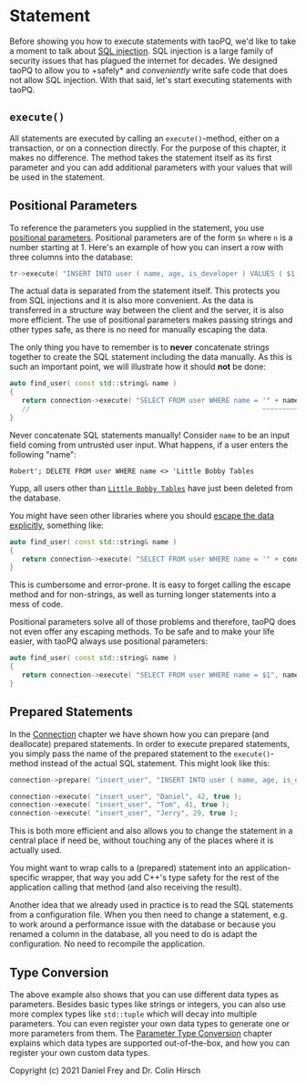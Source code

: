 # Statement

Before showing you how to execute statements with taoPQ, we'd like to take a moment to talk about [SQL injection](https://en.wikipedia.org/wiki/SQL_injection).
SQL injection is a large family of security issues that has plagued the internet for decades.
We designed taoPQ to allow you to +safely* and *conveniently* write safe code that does not allow SQL injection.
With that said, let's start executing statements with taoPQ.

## `execute()`

All statements are executed by calling an `execute()`-method, either on a transaction, or on a connection directly.
For the purpose of this chapter, it makes no difference.
The method takes the statement itself as its first parameter and you can add additional parameters with your values that will be used in the statement.

## Positional Parameters

To reference the parameters you supplied in the statement, you use [positional parameters](https://www.postgresql.org/docs/current/sql-expressions.html).
Positional parameters are of the form `$n` where `n` is a number starting at 1.
Here's an example of how you can insert a row with three columns into the database:

```c++
tr->execute( "INSERT INTO user ( name, age, is_developer ) VALUES ( $1, $2, $3 )", "Daniel", 42, true );
```

The actual data is separated from the statement itself.
This protects you from SQL injections and it is also more convenient.
As the data is transferred in a structure way between the client and the server, it is also more efficient.
The use of positional parameters makes passing strings and other types safe, as there is no need for manually escaping the data.

The only thing you have to remember is to **never** concatenate strings together to create the SQL statement including the data manually.
As this is such an important point, we will illustrate how it should **not** be done:

```c++
auto find_user( const std::string& name )
{
   return connection->execute( "SELECT FROM user WHERE name = '" + name + "'" );
   //                                                         ~~~~~~~~~~~~~~       WRONG!!!
}
```

Never concatenate SQL statements manually!
Consider `name` to be an input field coming from untrusted user input.
What happens, if a user enters the following "name":

`Robert'; DELETE FROM user WHERE name <> 'Little Bobby Tables`

Yupp, all users other than [`Little Bobby Tables`](https://xkcd.com/327/) have just been deleted from the database.

You might have seen other libraries where you should [escape the data explicitly](https://www.postgresql.org/docs/current/libpq-exec.html#LIBPQ-EXEC-ESCAPE-STRING), something like:

```c++
auto find_user( const std::string& name )
{
   return connection->execute( "SELECT FROM user WHERE name = '" + connection->escape( name ) + "'" );
}
```

This is cumbersome and error-prone.
It is easy to forget calling the escape method and for non-strings, as well as turning longer statements into a mess of code.

Positional parameters solve all of those problems and therefore, taoPQ does not even offer any escaping methods.
To be safe and to make your life easier, with taoPQ always use positional parameters:

```c++
auto find_user( const std::string& name )
{
   return connection->execute( "SELECT FROM user WHERE name = $1", name );
}
```

## Prepared Statements

In the [Connection](Connection.md) chapter we have shown how you can prepare (and deallocate) prepared statements.
In order to execute prepared statements, you simply pass the name of the prepared statement to the `execute()`-method instead of the actual SQL statement.
This might look like this:

```c++
connection->prepare( "insert_user", "INSERT INTO user ( name, age, is_developer ) VALUES ( $1, $2, $3 )" );

connection->execute( "insert_user", "Daniel", 42, true );
connection->execute( "insert_user", "Tom", 41, true );
connection->execute( "insert_user", "Jerry", 29, true );
```

This is both more efficient and also allows you to change the statement in a central place if need be, without touching any of the places where it is actually used.

You might want to wrap calls to a (prepared) statement into an application-specific wrapper, that way you add C++'s type safety for the rest of the application calling that method (and also receiving the result).

Another idea that we already used in practice is to read the SQL statements from a configuration file.
When you then need to change a statement, e.g. to work around a performance issue with the database or because you renamed a column in the database, all you need to do is adapt the configuration.
No need to recompile the application.

## Type Conversion

The above example also shows that you can use different data types as parameters.
Besides basic types like strings or integers, you can also use more complex types like `std::tuple` which will decay into multiple parameters.
You can even register your own data types to generate one or more parameters from them.
The [Parameter Type Conversion](Parameter-Type-Conversion.md) chapter explains which data types are supported out-of-the-box, and how you can register your own custom data types.

Copyright (c) 2021 Daniel Frey and Dr. Colin Hirsch
